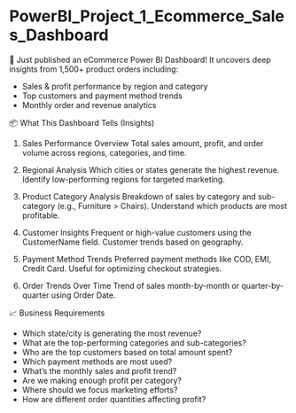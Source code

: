 # PowerBI_Project_1_Ecommerce_Sales_Dashboard

🚀 Just published an eCommerce Power BI Dashboard!
It uncovers deep insights from 1,500+ product orders including:
  * Sales & profit performance by region and category
  * Top customers and payment method trends
  * Monthly order and revenue analytics

    
📦 What This Dashboard Tells (Insights)
1) Sales Performance Overview
Total sales amount, profit, and order volume across regions, categories, and time.

2) Regional Analysis
Which cities or states generate the highest revenue.
Identify low-performing regions for targeted marketing.

3) Product Category Analysis
Breakdown of sales by category and sub-category (e.g., Furniture > Chairs).
Understand which products are most profitable.

4) Customer Insights
Frequent or high-value customers using the CustomerName field.
Customer trends based on geography.

5) Payment Method Trends
Preferred payment methods like COD, EMI, Credit Card.
Useful for optimizing checkout strategies.

4) Order Trends Over Time
Trend of sales month-by-month or quarter-by-quarter using Order Date.

📈 Business Requirements 

* Which state/city is generating the most revenue?
* What are the top-performing categories and sub-categories?
* Who are the top customers based on total amount spent?
* Which payment methods are most used?
* What’s the monthly sales and profit trend?
* Are we making enough profit per category?
* Where should we focus marketing efforts?
* How are different order quantities affecting profit?



